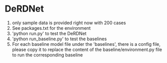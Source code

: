 # DeRDNet
1. only sample data is provided right now with 200 cases
2. See packages.txt for the environment
3. 'python run.py' to test the DeRDNet
4. 'python run_baseline.py' to test the baselines
5. For each baseline model file under the 'baselines', there is a config file, please copy it to replace the content of the baseline/environment.py file to run the corresponding baseline
